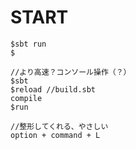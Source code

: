 # START
```
$sbt run
$
```

```
//より高速？コンソール操作（？）
$sbt 
$reload //build.sbt
compile
$run
```

```
//整形してくれる、やさしい
option + command + L
```


